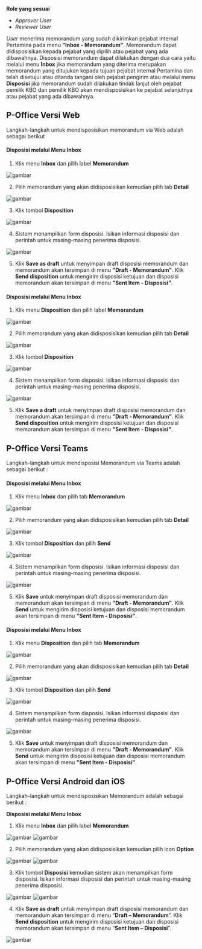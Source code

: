 **Role yang sesuai**

- _Approver User_
- _Reviewer User_

_User_ menerima memorandum yang sudah dikirimkan pejabat internal Pertamina pada menu **"Inbox - Memorandum"**. Memorandum dapat didisposisikan kepada pejabat yang dipilih atau pejabat yang ada dibawahnya. Disposisi memorandum dapat dilakukan dengan dua cara yaitu melalui menu **Inbox** jika memorandum yang diterima merupakan memorandum yang ditujukan kepada tujuan pejabat internal Pertamina dan telah disetujui atau ditanda tangani oleh pejabat pengirim atau melalui menu **Disposisi** jika memorandum sudah dilakukan tindak lanjut oleh pejabat pemilik KBO dan pemilik KBO akan mendisposisikan ke pejabat selanjutnya atau pejabat yang ada dibawahnya.

## **P-Office Versi Web**

Langkah-langkah untuk mendisposisikan memorandum via Web adalah sebagai berikut

#### Disposisi melalui Menu Inbox

1. Klik menu **Inbox** dan pilih label **Memorandum**

![gambar](Memorandum/MM_Web/02MM-64.png)

2. Pilih memorandum yang akan didisposisikan kemudian pilih tab **Detail**

![gambar](Memorandum/MM_Web/02MM-58.png)

3. Klik tombol **Disposition**

![gambar](Memorandum/MM_Web/02MM-59.png)

4. Sistem menampilkan form disposisi. Isikan informasi disposisi dan perintah untuk masing-masing penerima disposisi.

![gambar](Memorandum/MM_Web/02MM-60.png)

5. Klik **Save as draft** untuk menyimpan draft disposisi memorandum dan memorandum akan tersimpan di menu **"Draft - Memorandum"**. Klik **Send disposition** untuk mengirim disposisi ketujuan dan disposisi memorandum akan tersimpan di menu **"Sent Item - Disposisi"**.

#### Disposisi melalui Menu Inbox

1. Klik menu **Disposition** dan pilih label **Memorandum**

![gambar](Memorandum/MM_Web/02MM-61.png)

2. Pilih memorandum yang akan didisposisikan kemudian pilih tab **Detail**

![gambar](Memorandum/MM_Web/02MM-62.png)

3. Klik tombol **Disposition**

![gambar](Memorandum/MM_Web/02MM-63.png)

4. Sistem menampilkan form disposisi. Isikan informasi disposisi dan perintah untuk masing-masing penerima disposisi.

![gambar](Memorandum/MM_Web/02MM-71.png)

5. Klik **Save a draft** untuk menyimpan draft disposisi memorandum dan memorandum akan tersimpan di menu **"Draft - Memorandum"**. Klik **Send disposition** untuk mengirim disposisi ketujuan dan disposisi memorandum akan tersimpan di menu **"Sent Item - Disposisi"**.

## **P-Office Versi Teams**

Langkah-langkah untuk mendisposisi Memorandum via Teams adalah sebagai berikut :

#### **Disposisi melalui Menu Inbox**

1. Klik menu **Inbox** dan pilih tab **Memorandum**

![gambar](Memorandum/MM_Teams/MM56.png)

2. Pilih memorandum yang akan didisposisikan kemudian pilih tab **Detail**

![gambar](Memorandum/MM_Teams/MM57.png)

3. Klik tombol **Disposition** dan pilih **Send**

![gambar](Memorandum/MM_Teams/MM58.png)

4. Sistem menampilkan form disposisi. Isikan informasi disposisi dan perintah untuk masing-masing penerima disposisi.

![gambar](Memorandum/MM_Teams/MM59.png)

5. Klik **Save** untuk menyimpan draft disposisi memorandum dan memorandum akan tersimpan di menu **"Draft - Memorandum"**. Klik **Send** untuk mengirim disposisi ketujuan dan disposisi memorandum akan tersimpan di menu **"Sent Item - Disposisi"**.

#### **Disposisi melalui Menu Inbox**

1. Klik menu **Disposition** dan pilih tab **Memorandum**

![gambar](Memorandum/MM_Teams/MM60.png)

2. Pilih memorandum yang akan didisposisikan kemudian pilih tab **Detail**

![gambar](Memorandum/MM_Teams/MM61.png)

3. Klik tombol **Disposition** dan pilih **Send**

![gambar](Memorandum/MM_Teams/MM62.png)

4. Sistem menampilkan form disposisi. Isikan informasi disposisi dan perintah untuk masing-masing penerima disposisi.

![gambar](Memorandum/MM_Teams/MM63.png)

5. Klik **Save** untuk menyimpan draft disposisi memorandum dan memorandum akan tersimpan di menu **"Draft - Memorandum"**. Klik **Send** untuk mengirim disposisi ketujuan dan disposisi memorandum akan tersimpan di menu **"Sent Item - Disposisi"**.

## **P-Office Versi Android dan iOS**

Langkah-langkah untuk mendisposisikan Memorandum adalah sebagai berikut :

**Disposisi melalui Menu Inbox**

1. Klik menu **Inbox** dan pilih label **Memorandum**

![gambar](Memorandum/MM_Android/Disposisimemo/02A01.png) ![gambar](Memorandum/MM_Android/Disposisimemo/02A02.png)

2. Pilih memorandum yang akan didisposisikan kemudian pilih icon **Option**

![gambar](Memorandum/MM_Android/Disposisimemo/02A03.png) ![gambar](Memorandum/MM_Android/Disposisimemo/02A04.png)

3. Klik tombol **Disposisi** kemudian sistem akan menampilkan form disposisi. Isikan informasi disposisi dan perintah untuk masing-masing penerima disposisi.

![gambar](Memorandum/MM_Android/Disposisimemo/02A05.png) ![gambar](Memorandum/MM_Android/Disposisimemo/02A06.png)

4. Klik **Save as draft** untuk menyimpan draft disposisi memorandum dan memorandum akan tersimpan di menu “**Draft – Memorandum**”. Klik **Send disposition** untuk mengirim disposisi ketujuan dan disposisi memorandum akan tersimpan di menu “**Sent Item – Disposisi**”.

![gambar](Memorandum/MM_Android/Disposisimemo/02A07.png)

